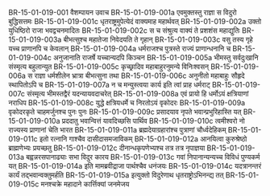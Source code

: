 BR-15-01-019-001	वैशम्पायन उवाच
BR-15-01-019-001a	एवमुक्तस्तु राज्ञा स विदुरो बुद्धिसत्तमः
BR-15-01-019-001c	धृतराष्ट्रमुपेत्येदं वाक्यमाह महार्थवत्
BR-15-01-019-002a	उक्तो युधिष्ठिरो राजा भवद्वचनमादितः
BR-15-01-019-002c	स च संश्रुत्य वाक्यं ते प्रशशंस महाद्युतिः
BR-15-01-019-003a	बीभत्सुश्च महातेजा निवेदयति ते गृहान्
BR-15-01-019-003c	वसु तस्य गृहे यच्च प्राणानपि च केवलान्
BR-15-01-019-004a	धर्मराजश्च पुत्रस्ते राज्यं प्राणान्धनानि च
BR-15-01-019-004c	अनुजानाति राजर्षे यच्चान्यदपि किञ्चन
BR-15-01-019-005a	भीमस्तु सर्वदुःखानि संस्मृत्य बहुलान्युत
BR-15-01-019-005c	कृच्छ्रादिव महाबाहुरनुमन्ये विनिःश्वसन्
BR-15-01-019-006a	स राज्ञा धर्मशीलेन भ्रात्रा बीभत्सुना तथा
BR-15-01-019-006c	अनुनीतो महाबाहुः सौहृदे स्थापितोऽपि च
BR-15-01-019-007a	न च मन्युस्त्वया कार्य इति त्वां प्राह धर्मराट्
BR-15-01-019-007c	संस्मृत्य भीमस्तद्वैरं यदन्यायवदाचरेत्
BR-15-01-019-008a	एवं प्रायो हि धर्मोऽयं क्षत्रियाणां नराधिप
BR-15-01-019-008c	युद्धे क्षत्रियधर्मे च निरतोऽयं वृकोदरः
BR-15-01-019-009a	वृकोदरकृते चाहमर्जुनश्च पुनः पुनः
BR-15-01-019-009c	प्रसादयाव नृपते भवान्प्रभुरिहास्ति यत्
BR-15-01-019-010a	प्रददातु भवान्वित्तं यावदिच्छसि पार्थिव
BR-15-01-019-010c	त्वमीश्वरो नो राज्यस्य प्राणानां चेति भारत
BR-15-01-019-011a	ब्रह्मदेयाग्रहारांश्च पुत्राणां चौर्ध्वदेहिकम्
BR-15-01-019-011c	इतो रत्नानि गाश्चैव दासीदासमजाविकम्
BR-15-01-019-012a	आनयित्वा कुरुश्रेष्ठो ब्राह्मणेभ्यः प्रयच्छतु
BR-15-01-019-012c	दीनान्धकृपणेभ्यश्च तत्र तत्र नृपाज्ञया
BR-15-01-019-013a	बह्वन्नरसपानाढ्याः सभा विदुर कारय
BR-15-01-019-013c	गवां निपानान्यन्यच्च विविधं पुण्यकर्म यत्
BR-15-01-019-014a	इति मामब्रवीद्राजा पार्थश्चैव धनंजयः
BR-15-01-019-014c	यदत्रानन्तरं कार्यं तद्भवान्वक्तुमर्हति
BR-15-01-019-015a	इत्युक्तो विदुरेणाथ धृतराष्ट्रोऽभिनन्द्य तत्
BR-15-01-019-015c	मनश्चक्रे महादाने कार्त्तिक्यां जनमेजय

